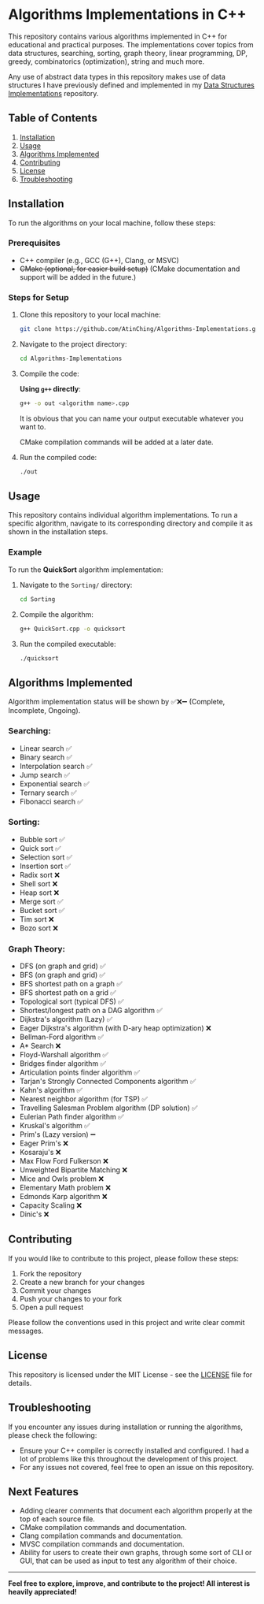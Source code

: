 # Algorithms Implementations in C++

This repository contains various algorithms implemented in C++ for educational and practical purposes. 
The implementations cover topics from data structures, searching, sorting, graph theory, linear programming, DP, greedy, combinatorics (optimization), string and much more.

Any use of abstract data types in this repository makes use of data structures I have previously defined and implemented in my [Data Structures Implementations](https://github.com/AtinChing/Data-Structures-Implementations) repository.

## Table of Contents
1. [Installation](#installation)
2. [Usage](#usage)
3. [Algorithms Implemented](#algorithms-implemented)
4. [Contributing](#contributing)
5. [License](#license)
6. [Troubleshooting](#troubleshooting)

## Installation

To run the algorithms on your local machine, follow these steps:
### Prerequisites

- C++ compiler (e.g., GCC (G++), Clang, or MSVC)
- ~~CMake (optional, for easier build setup)~~ (CMake documentation and support will be added in the future.)
### Steps for Setup

1. Clone this repository to your local machine:
    ```bash
    git clone https://github.com/AtinChing/Algorithms-Implementations.git
    ```

2. Navigate to the project directory:
    ```bash
    cd Algorithms-Implementations
    ```

3. Compile the code:

    **Using `g++` directly**:
    ```bash
    g++ -o out <algorithm name>.cpp
    ```
    It is obvious that you can name your output executable whatever you want to.
   
    CMake compilation commands will be added at a later date.
 
5. Run the compiled code:
    ```bash
    ./out
    ```

## Usage

This repository contains individual algorithm implementations. To run a specific algorithm, navigate to its corresponding directory and compile it as shown in the installation steps.

### Example

To run the **QuickSort** algorithm implementation:

1. Navigate to the `Sorting/` directory:
    ```bash
    cd Sorting
    ```

2. Compile the algorithm:
    ```bash
    g++ QuickSort.cpp -o quicksort
    ```

3. Run the compiled executable:
    ```bash
    ./quicksort
    ```
## Algorithms Implemented
Algorithm implementation status will be shown by ✅❌➖ (Complete, Incomplete, Ongoing).
### Searching:
- Linear search ✅
- Binary search ✅
- Interpolation search ✅
- Jump search ✅
- Exponential search ✅
- Ternary search ✅
- Fibonacci search ✅
### Sorting:
- Bubble sort ✅
- Quick sort ✅
- Selection sort ✅
- Insertion sort ✅
- Radix sort ❌
- Shell sort ❌
- Heap sort ❌
- Merge sort ✅
- Bucket sort ✅
- Tim sort ❌
- Bozo sort ❌
### Graph Theory:
- DFS (on graph and grid) ✅
- BFS (on graph and grid) ✅
- BFS shortest path on a graph ✅
- BFS shortest path on a grid ✅
- Topological sort (typical DFS) ✅
- Shortest/longest path on a DAG algorithm ✅
- Dijkstra's algorithm (Lazy) ✅
- Eager Dijkstra's algorithm (with D-ary heap optimization) ❌
- Bellman-Ford algorithm ✅
- A* Search ❌
- Floyd-Warshall algorithm ✅
- Bridges finder algorithm ✅
- Articulation points finder algorithm ✅
- Tarjan's Strongly Connected Components algorithm ✅
- Kahn's algorithm ✅
- Nearest neighbor algorithm (for TSP) ✅
- Travelling Salesman Problem algorithm (DP solution) ✅
- Eulerian Path finder algorithm ✅
- Kruskal's algorithm ✅
- Prim's (Lazy version) ➖ 
- Eager Prim's ❌
- Kosaraju's ❌
- Max Flow Ford Fulkerson ❌
- Unweighted Bipartite Matching ❌
- Mice and Owls problem ❌
- Elementary Math problem ❌
- Edmonds Karp algorithm ❌
- Capacity Scaling ❌
- Dinic's ❌

## Contributing

If you would like to contribute to this project, please follow these steps:

1. Fork the repository
2. Create a new branch for your changes
3. Commit your changes
4. Push your changes to your fork
5. Open a pull request

Please follow the conventions used in this project and write clear commit messages.
## License

This repository is licensed under the MIT License - see the [LICENSE](LICENSE) file for details.

## Troubleshooting

If you encounter any issues during installation or running the algorithms, please check the following:

- Ensure your C++ compiler is correctly installed and configured. I had a lot of problems like this throughout the development of this project.
- For any issues not covered, feel free to open an issue on this repository.

## Next Features
- Adding clearer comments that document each algorithm properly at the top of each source file.
- CMake compilation commands and documentation.
- Clang compilation commands and documentation.
- MVSC compilation commands and documentation.
- Ability for users to create their own graphs, through some sort of CLI or GUI, that can be used as input to test any algorithm of their choice.
---

**Feel free to explore, improve, and contribute to the project! All interest is heavily appreciated!**
